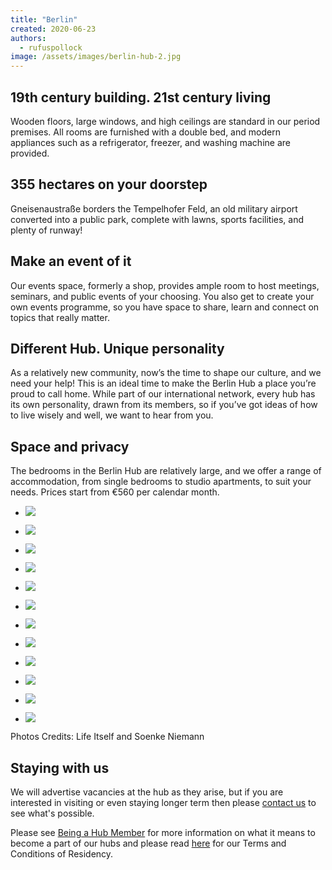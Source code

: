 ```yaml
---
title: "Berlin"
created: 2020-06-23
authors: 
  - rufuspollock
image: /assets/images/berlin-hub-2.jpg
---
```


## 19th century building. 21st century living 

Wooden floors, large windows, and high ceilings are standard in our period premises. All rooms are furnished with a double bed, and modern appliances such as a refrigerator, freezer, and washing machine are provided. 

## 355 hectares on your doorstep

Gneisenaustraße borders the Tempelhofer Feld, an old military airport converted into a public park, complete with lawns, sports facilities, and plenty of runway! 

## Make an event of it

Our events space, formerly a shop, provides ample room to host meetings, seminars, and public events of your choosing. You also get to create your own events programme, so you have space to share, learn and connect on topics that really matter.

## Different Hub. Unique personality 

As a relatively new community, now’s the time to shape our culture, and we need your help! This is an ideal time to make the Berlin Hub a place you’re proud to call home. While part of our international network, every hub has its own personality, drawn from its members, so if you’ve got ideas of how to live wisely and well, we want to hear from you. 

## Space and privacy

The bedrooms in the Berlin Hub are relatively large, and we offer a range of accommodation, from single bedrooms to studio apartments, to suit your needs. Prices start from €560 per calendar month.

- [![](/assets/images/aet4f_20200504_120528.jpg)](https://artearthtech.files.wordpress.com/2020/06/aet4f_20200504_120528.jpg?w=580)
    
- [![](/assets/images/copy-of-img_1978.jpeg)](https://artearthtech.files.wordpress.com/2020/06/copy-of-img_1978.jpeg)
    
- [![](/assets/images/aet4f_20200504_120441.jpg)](https://artearthtech.files.wordpress.com/2020/06/aet4f_20200504_120441.jpg?w=1024)
    
- [![](/assets/images/img-20200417-wa0003.jpg)](https://artearthtech.files.wordpress.com/2020/06/img-20200417-wa0003.jpg)
    
- [![](/assets/images/aet4f_20200504_120631.jpg)](https://artearthtech.files.wordpress.com/2020/06/aet4f_20200504_120631.jpg?w=1024)
    
- [![](/assets/images/aet4f_20200504_120714.jpg)](https://artearthtech.files.wordpress.com/2020/06/aet4f_20200504_120714.jpg?w=1024)
    
- [![](/assets/images/soenke_niemann_1.jpg)](https://artearthtech.files.wordpress.com/2020/07/soenke_niemann_1.jpg?w=580)
    
- [![](/assets/images/soenke_niemann_7.jpg)](https://artearthtech.files.wordpress.com/2020/07/soenke_niemann_7.jpg?w=580)
    
- [![](/assets/images/soenke_niemann_6.jpg)](https://artearthtech.files.wordpress.com/2020/07/soenke_niemann_6.jpg?w=580)
    
- [![](/assets/images/soenke_niemann_5.jpg)](https://artearthtech.files.wordpress.com/2020/07/soenke_niemann_5.jpg?w=580)
    
- [![](/assets/images/soenke_niemann_4.jpg)](https://artearthtech.files.wordpress.com/2020/07/soenke_niemann_4.jpg?w=580)
    
- [![](/assets/images/soenke_niemann_3.jpg)](https://artearthtech.files.wordpress.com/2020/07/soenke_niemann_3.jpg?w=580)
    

Photos Credits: Life Itself and Soenke Niemann

## Staying with us

We will advertise vacancies at the hub as they arise, but if you are interested in visiting or even staying longer term then please [contact us](/contact/) to see what's possible.

Please see [Being a Hub Member](https://tao.lifeitself.org/hubs/) for more information on what it means to become a part of our hubs and please read [here](https://tao.lifeitself.org/hubs/agreement/#further-terms-and-conditions) for our Terms and Conditions of Residency.
